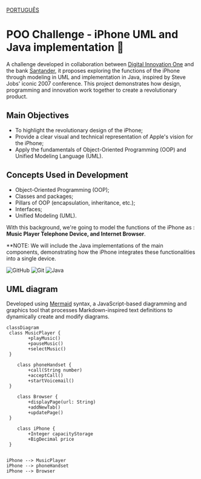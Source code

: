 [PORTUGUÊS](README.md)
# POO Challenge - iPhone UML and Java implementation 📱

A challenge developed in collaboration between [Digital Innovation One](https://www.dio.me/) and the bank [Santander](https://www.santander.com.br/), it proposes exploring the functions of the iPhone through modeling in UML and implementation in Java, inspired by Steve Jobs' iconic 2007 conference. This project demonstrates how design, programming and innovation work together to create a revolutionary product.

## **Main Objectives**

- To highlight the revolutionary design of the iPhone;
- Provide a clear visual and technical representation of Apple's vision for the iPhone;
- Apply the fundamentals of Object-Oriented Programming (OOP) and Unified Modeling Language (UML).

## **Concepts Used in Development**

- Object-Oriented Programming (OOP);
- Classes and packages;
- Pillars of OOP (encapsulation, inheritance, etc.);
- Interfaces;
- Unified Modeling (UML).

With this background, we're going to model the functions of the iPhone as :
**Music Player 
**Telephone Device**,
and Internet Browser**.

**NOTE: We will include the Java implementations of the main components, demonstrating how the iPhone integrates these functionalities into a single device.

![GitHub](https://img.shields.io/badge/GitHub-000?style=for-the-badge&logo=github&logoColor=30A3DC)
![Git](https://img.shields.io/badge/Git-000?style=for-the-badge&logo=git&logoColor=E94D5F)
![Java](https://img.shields.io/badge/Java-000?style=for-the-badge&logo=openjdk&logoColor=ED8B00)
 
## UML diagram
Developed using [Mermaid](https://mermaid.js.org/) syntax, a JavaScript-based diagramming and graphics tool that processes Markdown-inspired text definitions to dynamically create and modify diagrams.
```mermaid
classDiagram
 class MusicPlayer {
        +playMusic()
        +pauseMusic()
        +selectMusic()
 }

    class phoneHandset {
        +call(String number)
        +acceptCall()
        +startVoicemail()
 }

    class Browser {
        +displayPage(url: String)
        +addNewTab()
        +updatePage()
 }

    class iPhone {
        +Integer capacityStorage
        +BigDecimal price
 }


iPhone --> MusicPlayer
iPhone --> phoneHandset
iPhone --> Browser
```
